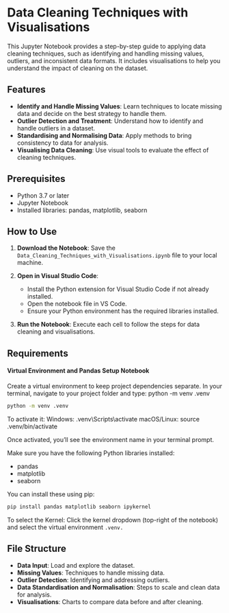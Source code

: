 
# Data Cleaning Techniques with Visualisations

This Jupyter Notebook provides a step-by-step guide to applying data cleaning techniques, such as identifying and handling missing values, outliers, and inconsistent data formats. It includes visualisations to help you understand the impact of cleaning on the dataset.

## Features
- **Identify and Handle Missing Values**: Learn techniques to locate missing data and decide on the best strategy to handle them.
- **Outlier Detection and Treatment**: Understand how to identify and handle outliers in a dataset.
- **Standardising and Normalising Data**: Apply methods to bring consistency to data for analysis.
- **Visualising Data Cleaning**: Use visual tools to evaluate the effect of cleaning techniques.

## Prerequisites
- Python 3.7 or later
- Jupyter Notebook
- Installed libraries: pandas, matplotlib, seaborn

## How to Use
1. **Download the Notebook**:
   Save the `Data_Cleaning_Techniques_with_Visualisations.ipynb` file to your local machine.

2. **Open in Visual Studio Code**:
   - Install the Python extension for Visual Studio Code if not already installed.
   - Open the notebook file in VS Code.
   - Ensure your Python environment has the required libraries installed.

3. **Run the Notebook**:
   Execute each cell to follow the steps for data cleaning and visualisations.

## Requirements

####  Virtual Environment and Pandas Setup Notebook
Create a virtual environment to keep project dependencies separate. 
In your terminal, navigate to your project folder and type: python -m venv .venv
``` bash
python -m venv .venv
```

To activate it:
Windows: .venv\Scripts\activate
macOS/Linux: source .venv/bin/activate

Once activated, you’ll see the environment name in your terminal prompt.

Make sure you have the following Python libraries installed:
- pandas
- matplotlib
- seaborn

You can install these using pip:
```bash
pip install pandas matplotlib seaborn ipykernel 
```
To select the Kernel:
Click the kernel dropdown (top-right of the notebook) and select the virtual environment `.venv.`

## File Structure
- **Data Input**: Load and explore the dataset.
- **Missing Values**: Techniques to handle missing data.
- **Outlier Detection**: Identifying and addressing outliers.
- **Data Standardisation and Normalisation**: Steps to scale and clean data for analysis.
- **Visualisations**: Charts to compare data before and after cleaning.
